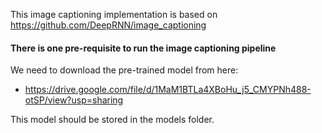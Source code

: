 This image captioning implementation is based on https://github.com/DeepRNN/image_captioning

#### There is one pre-requisite to run the image captioning pipeline ####

We need to download the pre-trained model from here:
  - https://drive.google.com/file/d/1MaM1BTLa4XBoHu_j5_CMYPNh488-otSP/view?usp=sharing

This model should be stored in the models folder.
